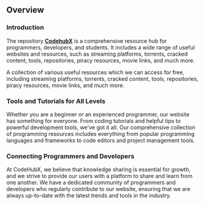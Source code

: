 ## Overview

### Introduction
The repository [**CodehubX**](https://github.com/SIDDHU123M/CodehubX) is a comprehensive resource hub for programmers, developers, and students. It includes a wide range of useful websites and resources, such as streaming platforms, torrents, cracked content, tools, repositories, piracy resources, movie links, and much more.&#x20;

A collection of various useful resources which we can access for free, including streaming platforms, torrents, cracked content, tools, repositories, piracy resources, movie links, and much more.

### Tools and Tutorials for All Levels

Whether you are a beginner or an experienced programmer, our website has something for everyone. From coding tutorials and helpful tips to powerful development tools, we've got it all. Our comprehensive collection of programming resources includes everything from popular programming languages and frameworks to code editors and project management tools.

### Connecting Programmers and Developers

At CodeHubX, we believe that knowledge sharing is essential for growth, and we strive to provide our users with a platform to share and learn from one another. We have a dedicated community of programmers and developers who regularly contribute to our website, ensuring that we are always up-to-date with the latest trends and tools in the industry.
